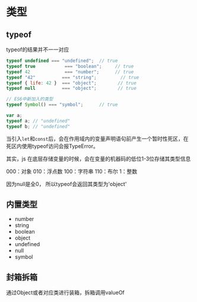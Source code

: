 # 类型

## typeof

typeof的结果并不一一对应

```js
typeof undefined === "undefined";  // true
typeof true           === "boolean";     // true
typeof 42             === "number";      // true
typeof "42"          === "string";         // true
typeof { life: 42 }  === "object";        // true
typeof null 		 === "object";        // true

// ES6中新加入的类型
typeof Symbol() === "symbol";	   // true

var a;
typeof a; // "undefined"
typeof b; // "undefined"
```

当引入`let`和`const`后，会在作用域内的变量声明语句前产生一个暂时性死区，在死区内使用typeof访问会报TypeError。

其实，js 在底层存储变量的时候，会在变量的机器码的低位1-3位存储其类型信息

000：对象
010：浮点数
100：字符串
110：布尔
1：整数

因为null是全0， 所以typeof会返回其类型为'object'


## 内置类型

- number
- string
- boolean
- object
- undefined
- null
- symbol

## 封箱拆箱

通过Object或者对应类进行装箱，拆箱调用valueOf

```

```